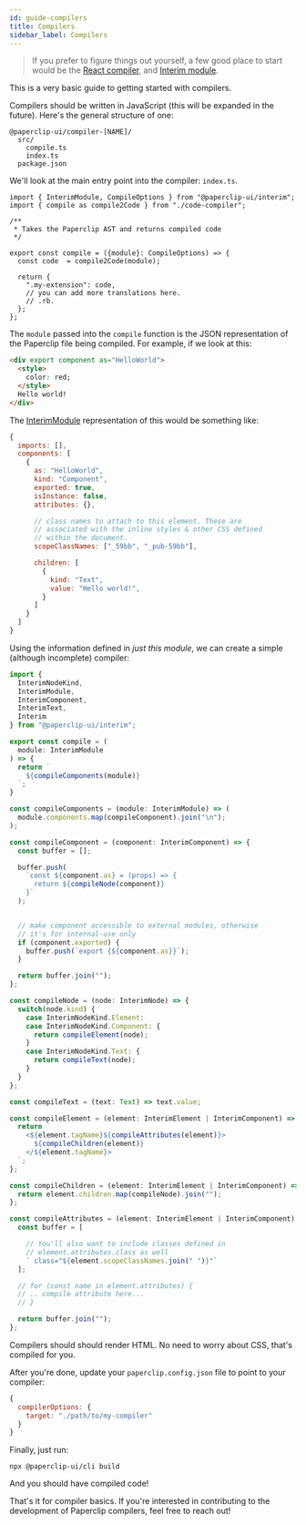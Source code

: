 ```yaml
---
id: guide-compilers
title: Compilers
sidebar_label: Compilers
---
```


>  If you prefer to figure things out yourself, a few good place to start would be the [React compiler](https://github.com/paperclipui/paperclip/blob/master/packages/paperclip-compiler-react/src/code-compiler.ts), and [Interim module](https://github.com/paperclipui/paperclip/blob/master/packages/paperclip-interim/src/state/html.ts).

This is a very basic guide to getting started with compilers.

Compilers should be written in JavaScript (this will be expanded in the future). Here's the general structure of one:

```
@paperclip-ui/compiler-[NAME]/
  src/
    compile.ts
    index.ts
  package.json
```

We'll look at the main entry point into the compiler: `index.ts`.

```tsx
import { InterimModule, CompileOptions } from "@paperclip-ui/interim";
import { compile as compile2Code } from "./code-compiler";

/**
 * Takes the Paperclip AST and returns compiled code
 */

export const compile = ({module}: CompileOptions) => {
  const code  = compile2Code(module);

  return {
    ".my-extension": code,
    // you can add more translations here. 
    // .rb.
  };
};
```

The `module` passed into the `compile` function is the JSON representation of the Paperclip file being compiled. For example, if we look at this:

```html
<div export component as="HelloWorld">
  <style>
    color: red;
  </style>
  Hello world!
</div>
```

The [InterimModule](https://github.com/paperclipui/paperclip/blob/master/packages/@paperclip-ui/interim/src/state/module.ts) representation of this would be something like:

```javascript
{
  imports: [],
  components: [
    {
      as: "HelloWorld",
      kind: "Component",
      exported: true,
      isInstance: false,
      attributes: {},

      // class names to attach to this element. These are
      // associated with the inline styles & other CSS defined
      // within the document.
      scopeClassNames: ["_59bb", "_pub-59bb"],

      children: [
        {
          kind: "Text",
          value: "Hello world!",
        }
      ]
    }
  ]
}
```

Using the information defined in _just this module_, we can create a simple (although incomplete) compiler:

```javascript
import {
  InterimNodeKind,
  InterimModule,
  InterimComponent,
  InterimText,
  Interim
} from "@paperclip-ui/interim";

export const compile = (
  module: InterimModule
) => {
  return `
    ${compileComponents(module)}
  `;
}

const compileComponents = (module: InterimModule) => (
  module.components.map(compileComponent).join("\n");
);

const compileComponent = (component: InterimComponent) => {
  const buffer = [];

  buffer.push(
    `const ${component.as} = (props) => {
      return ${compileNode(component)}
    }`
  );


  // make component accessible to external modules, otherwise
  // it's for internal-use only
  if (component.exported) {
    buffer.push(`export {${component.as}}`);
  }

  return buffer.join("");
};

const compileNode = (node: InterimNode) => {
  switch(node.kind) {
    case InterimNodeKind.Element:
    case InterimNodeKind.Component: {
      return compileElement(node);
    }
    case InterimNodeKind.Text: {
      return compileText(node);
    }
  }
};

const compileText = (text: Text) => text.value;

const compileElement = (element: InterimElement | InterimComponent) => {
  return `
    <${element.tagName}${compileAttributes(element)}>
      ${compileChildren(element)}
    </${element.tagName}>
  `;
};  

const compileChildren = (element: InterimElement | InterimComponent) => {
  return element.children.map(compileNode).join("");
};  

const compileAttributes = (element: InterimElement | InterimComponent) => {
  const buffer = [

    // You'll also want to include classes defined in
    // element.attributes.class as well
    ` class="${element.scopeClassNames.join(" ")}"`
  ];

  // for (const name in element.attributes) {
  // .. compile attribute here...
  // }

  return buffer.join("");
};
```

Compilers should should render HTML. No need to worry about CSS, that's compiled for you. 

After you're done, update your `paperclip.config.json` file to point to your compiler:

```javascript
{
  compilerOptions: {
    target: "./path/to/my-compiler"
  }
}
```

Finally, just run:

```
npx @paperclip-ui/cli build
```

And you should have compiled code!

That's it for compiler basics. If you're interested in contributing to the development of Paperclip compilers, feel free to reach out! 
